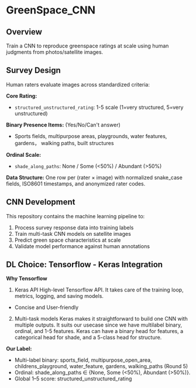 # GreenSpace_CNN

## Overview
Train a CNN to reproduce greenspace ratings at scale using human judgments from photos/satellite images.

## Survey Design
Human raters evaluate images across standardized criteria:

**Core Rating:**
- `structured_unstructured_rating`: 1-5 scale (1=very structured, 5=very unstructured)

**Binary Presence Items:** (Yes/No/Can't answer)
- Sports fields, multipurpose areas, playgrounds, water features, gardens， walking paths, built structures

**Ordinal Scale:**
- `shade_along_paths`: None / Some (<50%) / Abundant (>50%)

**Data Structure:** One row per (rater × image) with normalized snake_case fields, ISO8601 timestamps, and anonymized rater codes.

## CNN Development
This repository contains the machine learning pipeline to:
1. Process survey response data into training labels
2. Train multi-task CNN models on satellite images
3. Predict green space characteristics at scale
4. Validate model performance against human annotations

## DL Choice: Tensorflow - Keras Integration
**Why Tensorflow**
1. Keras API
High-level Tensorflow API. It takes care of the training loop, metrics, logging, and saving models.
- Concise and User-friendly
2. Multi-task models
Keras makes it straightforward to build one CNN with multiple outputs. It suits our usecase since we have multilabel binary, ordinal, and 1-5 features. Keras can have a binary head for features, a categorical head for shade, and a 5-class head for structure. 

**Our Label:**
- Multi-label binary: sports_field, multipurpose_open_area, childrens_playground, water_feature, gardens, walking_paths (Round 5)
- Ordinal: shade_along_paths ∈ {None, Some (<50%), Abundant (>50%)}.
- Global 1–5 score: structured_unstructured_rating
